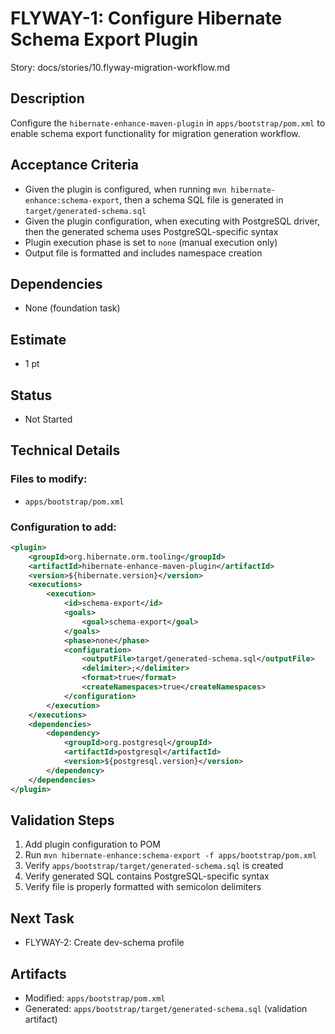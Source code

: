 # FLYWAY-1: Configure Hibernate Schema Export Plugin

Story: docs/stories/10.flyway-migration-workflow.md

## Description
Configure the `hibernate-enhance-maven-plugin` in `apps/bootstrap/pom.xml` to enable schema export functionality for migration generation workflow.

## Acceptance Criteria
- Given the plugin is configured, when running `mvn hibernate-enhance:schema-export`, then a schema SQL file is generated in `target/generated-schema.sql`
- Given the plugin configuration, when executing with PostgreSQL driver, then the generated schema uses PostgreSQL-specific syntax
- Plugin execution phase is set to `none` (manual execution only)
- Output file is formatted and includes namespace creation

## Dependencies
- None (foundation task)

## Estimate
- 1 pt

## Status
- Not Started

## Technical Details

### Files to modify:
- `apps/bootstrap/pom.xml`

### Configuration to add:
```xml
<plugin>
    <groupId>org.hibernate.orm.tooling</groupId>
    <artifactId>hibernate-enhance-maven-plugin</artifactId>
    <version>${hibernate.version}</version>
    <executions>
        <execution>
            <id>schema-export</id>
            <goals>
                <goal>schema-export</goal>
            </goals>
            <phase>none</phase>
            <configuration>
                <outputFile>target/generated-schema.sql</outputFile>
                <delimiter>;</delimiter>
                <format>true</format>
                <createNamespaces>true</createNamespaces>
            </configuration>
        </execution>
    </executions>
    <dependencies>
        <dependency>
            <groupId>org.postgresql</groupId>
            <artifactId>postgresql</artifactId>
            <version>${postgresql.version}</version>
        </dependency>
    </dependencies>
</plugin>
```

## Validation Steps
1. Add plugin configuration to POM
2. Run `mvn hibernate-enhance:schema-export -f apps/bootstrap/pom.xml`
3. Verify `apps/bootstrap/target/generated-schema.sql` is created
4. Verify generated SQL contains PostgreSQL-specific syntax
5. Verify file is properly formatted with semicolon delimiters

## Next Task
- FLYWAY-2: Create dev-schema profile

## Artifacts
- Modified: `apps/bootstrap/pom.xml`
- Generated: `apps/bootstrap/target/generated-schema.sql` (validation artifact)